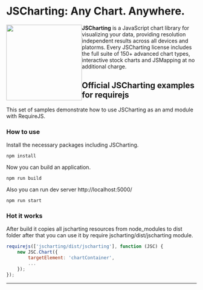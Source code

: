 # JSCharting: Any Chart. Anywhere.

<a href="https://jscharting.com"><img src="https://jscharting.com/images/logo_short.svg" style="margin:0px" align="left" hspace="10" vspace="6" width="200" ></a>

**JSCharting** is a JavaScript chart library for visualizing your data, providing resolution 
independent results across all devices and platorms. Every JSCharting license includes the 
full suite of 150+ advanced chart types, interactive stock charts and JSMapping at no additional charge.

## Official JSCharting examples for requirejs

This set of samples demonstrate how to use JSCharting as an amd module with RequireJS.

### How to use

Install the necessary packages including JSCharting.

```console
npm install
```

Now you can build an application.

```console
npm run build
```

Also you can run dev server http://localhost:5000/

```console
npm run start
```

### Hot it works

After build it copies all jscharting resources from node_modules to dist folder after that you can use it by require jscharting/dist/jscharting module.

```javascript
requirejs(['jscharting/dist/jscharting'], function (JSC) {
	new JSC.Chart({
		targetElement: 'chartContainer',
		...
	});
});
```

----
